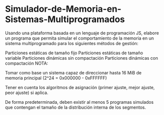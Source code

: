# Simulador-de-Memoria-en-Sistemas-Multiprogramados

Usando una plataforma basada en un lenguaje de programación JS, elabore un programa que permita simular el comportamiento de la memoria en un sistema multiprogramado para los siguientes métodos de gestión:

Particiones estáticas de tamaño fijo
Particiones estáticas de tamaño variable
Particiones dinámicas sin compactación
Particiones dinámicas con compactación
NOTA:

Tomar como base un sistema capaz de direccionar hasta 16 MiB de memoria principal (2^24 = 0x000000 - 0xFFFFFF)

Tener en cuenta los algoritmos de asignación (primer ajuste, mejor ajuste, peor ajuste) si aplica.

De forma predeterminada, deben existir al menos 5 programas simulados que contengan el tamaño de la distribución interna de los segmentos.
